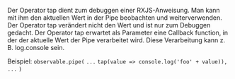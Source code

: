 Der Operator tap dient zum debuggen einer RXJS-Anweisung. Man kann mit  ihm den aktuellen Wert in der Pipe beobachten und weiterverwenden. Der Operator tap verändert nicht den Wert und ist nur zum Debuggen gedacht. Der Operator tap erwartet als Parameter eine Callback function, in der der aktuelle Wert der Pipe verarbeitet wird. Diese Verarbeitung kann z. B. log.console sein.

Beispiel:
`observable.pipe(`
	`...`
	`tap(value => console.log('foo' + value)),`
	`...`
`)`